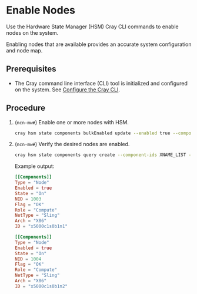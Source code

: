 # Enable Nodes

Use the Hardware State Manager \(HSM\) Cray CLI commands to enable nodes on the system.

Enabling nodes that are available provides an accurate system configuration and node map.

## Prerequisites

- The Cray command line interface \(CLI\) tool is initialized and configured on the system.
  See [Configure the Cray CLI](../configure_cray_cli.md).

## Procedure

1. (`ncn-mw#`) Enable one or more nodes with HSM.

    ```bash
    cray hsm state components bulkEnabled update --enabled true --component-ids XNAME_LIST
    ```

1. (`ncn-mw#`) Verify the desired nodes are enabled.

    ```bash
    cray hsm state components query create --component-ids XNAME_LIST --format toml
    ```

    Example output:

    ```toml
    [[Components]]
    Type = "Node"
    Enabled = true
    State = "On"
    NID = 1003
    Flag = "OK"
    Role = "Compute"
    NetType = "Sling"
    Arch = "X86"
    ID = "x5000c1s0b1n1"

    [[Components]]
    Type = "Node"
    Enabled = true
    State = "On"
    NID = 1004
    Flag = "OK"
    Role = "Compute"
    NetType = "Sling"
    Arch = "X86"
    ID = "x5000c1s0b1n2"
    ```
